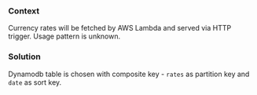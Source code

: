### Context
Currency rates will be fetched by AWS Lambda and served via HTTP trigger. Usage pattern is unknown.

### Solution
Dynamodb table is chosen with composite key - `rates` as partition key and `date` as sort key.
